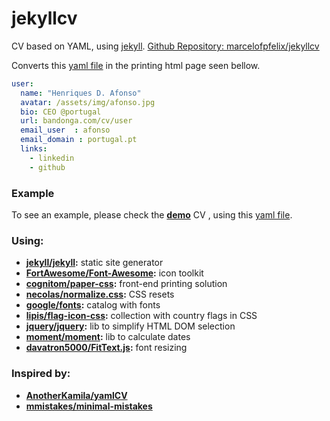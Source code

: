 # jekyllcv

CV based on YAML, using [jekyll](https://github.com/jekyll/jekyll). [Github Repository: marcelofpfelix/jekyllcv](https:///github.com/marcelofpfelix/jekyllcv)

Converts this [yaml file](https://github.com/marcelofpfelix/jekyllcv/blob/master/_data/users.yml) in the printing html page seen bellow.

```yaml
user:
  name: "Henriques D. Afonso"
  avatar: /assets/img/afonso.jpg
  bio: CEO @portugal
  url: bandonga.com/cv/user
  email_user  : afonso
  email_domain : portugal.pt
  links:
    - linkedin
    - github
```


### Example

To see an example, please check the **[demo](user)** CV , using this [yaml file](https://github.com/marcelofpfelix/jekyllcv/blob/master/_data/users.yml).


### Using:
* **[jekyll/jekyll](https://github.com/jekyll/jekyll):** static site generator
* **[FortAwesome/Font-Awesome](https://github.com/FortAwesome/Font-Awesome):** icon toolkit
* **[cognitom/paper-css](https://github.com/cognitom/paper-css):** front-end printing solution
* **[necolas/normalize.css](https://github.com/necolas/normalize.css):** CSS resets
* **[google/fonts](https://github.com/google/fonts):** catalog with fonts
* **[lipis/flag-icon-css](https://github.com/lipis/flag-icon-css):** collection with country flags in CSS
* **[jquery/jquery](https://github.com/jquery/jquery):** lib to simplify HTML DOM selection
* **[moment/moment](https://github.com/moment/moment):** lib to calculate dates
* **[davatron5000/FitText.js](https://github.com/davatron5000/FitText.js):** font resizing

### Inspired by:
* **[AnotherKamila/yamlCV](https://github.com/AnotherKamila/yamlCV)**
* **[mmistakes/minimal-mistakes](https://github.com/mmistakes/minimal-mistakes)**
